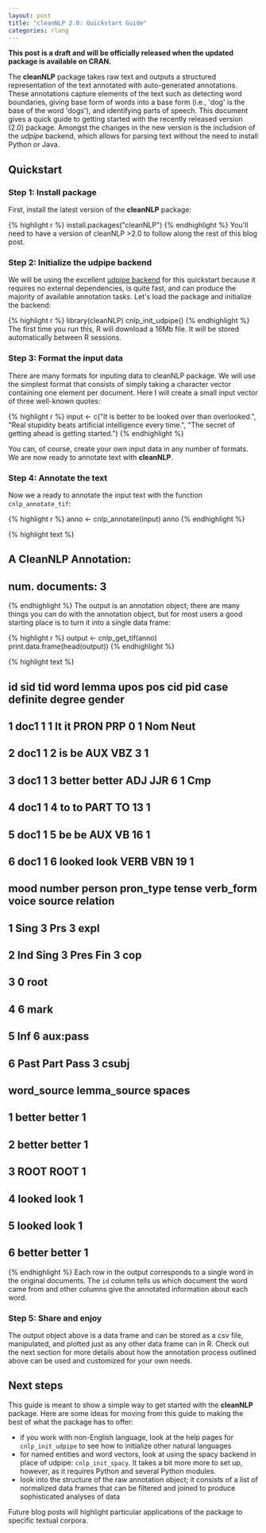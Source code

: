 ```yaml
---
layout: post
title: "cleanNLP 2.0: Quickstart Guide"
categories: rlang
---
```




**This post is a draft and will be officially released when
the updated package is available on CRAN.**

The **cleanNLP** package takes raw text and outputs a structured
representation of the text annotated with auto-generated annotations.
These annotations capture elements of the text such as detecting word
boundaries, giving base form of words into a base form (i.e., 'dog' is
the base of the word 'dogs'), and identifying parts of speech. This
document gives a quick guide to getting started with the recently
released version (2.0) package. Amongst the changes in the new version
is the includsion of the *udpipe* backend, which allows for parsing
text without the need to install Python or Java.

## Quickstart

### Step 1: Install package

First, install the latest version of the **cleanNLP** package:

{% highlight r %}
install.packages("cleanNLP")
{% endhighlight %}
You'll need to have a version of cleanNLP >2.0 to follow along
the rest of this blog post.

### Step 2: Initialize the udpipe backend

We will be using the excellent [udpipe backend](https://cran.r-project.org/web/packages/udpipe/index.html)
for this quickstart because it requires no external dependencies, is
quite fast, and can produce the majority of available annotation
tasks. Let's load the package and initialize the backend:

{% highlight r %}
library(cleanNLP)
cnlp_init_udpipe()
{% endhighlight %}
The first time you run this, R will download a 16Mb file. It will
be stored automatically between R sessions.

### Step 3: Format the input data

There are many formats for inputing data to cleanNLP package. We
will use the simplest format that consists of simply taking a
character vector containing one element per document. Here I will
create a small input vector of three well-known quotes:


{% highlight r %}
input <- c("It is better to be looked over than overlooked.",
           "Real stupidity beats artificial intelligence every time.",
           "The secret of getting ahead is getting started.")
{% endhighlight %}

You can, of course, create your own input data in any number of
formats. We are now ready to annotate text with **cleanNLP**.

### Step 4: Annotate the text

Now we a ready to annotate the input text with the function
`cnlp_annotate_tif`:

{% highlight r %}
anno <- cnlp_annotate(input)
anno
{% endhighlight %}



{% highlight text %}
## 
## A CleanNLP Annotation:
##   num. documents: 3
{% endhighlight %}
The output is an annotation object; there are many things you can do with the
annotation object, but for most users a good starting place is to turn it into
a single data frame:

{% highlight r %}
output <- cnlp_get_tif(anno)
print.data.frame(head(output))
{% endhighlight %}



{% highlight text %}
##     id sid tid   word  lemma upos pos cid pid case definite degree gender
## 1 doc1   1   1     It     it PRON PRP   0   1  Nom     <NA>   <NA>   Neut
## 2 doc1   1   2     is     be  AUX VBZ   3   1 <NA>     <NA>   <NA>   <NA>
## 3 doc1   1   3 better better  ADJ JJR   6   1 <NA>     <NA>    Cmp   <NA>
## 4 doc1   1   4     to     to PART  TO  13   1 <NA>     <NA>   <NA>   <NA>
## 5 doc1   1   5     be     be  AUX  VB  16   1 <NA>     <NA>   <NA>   <NA>
## 6 doc1   1   6 looked   look VERB VBN  19   1 <NA>     <NA>   <NA>   <NA>
##   mood number person pron_type tense verb_form voice source relation
## 1 <NA>   Sing      3       Prs  <NA>      <NA>  <NA>      3     expl
## 2  Ind   Sing      3      <NA>  Pres       Fin  <NA>      3      cop
## 3 <NA>   <NA>   <NA>      <NA>  <NA>      <NA>  <NA>      0     root
## 4 <NA>   <NA>   <NA>      <NA>  <NA>      <NA>  <NA>      6     mark
## 5 <NA>   <NA>   <NA>      <NA>  <NA>       Inf  <NA>      6 aux:pass
## 6 <NA>   <NA>   <NA>      <NA>  Past      Part  Pass      3    csubj
##   word_source lemma_source spaces
## 1      better       better      1
## 2      better       better      1
## 3        ROOT         ROOT      1
## 4      looked         look      1
## 5      looked         look      1
## 6      better       better      1
{% endhighlight %}
Each row in the output corresponds to a single word in the original
documents. The `id` column tells us which document the word came
from and other columns give the annotated information about each word.

### Step 5: Share and enjoy

The output object above is a data frame and can be stored as a csv file,
manipulated, and plotted just as any other data frame can in R. Check out
the next section for more details about how the annotation process outlined
above can be used and customized for your own needs.

## Next steps

This guide is meant to show a simple way to get started with the **cleanNLP**
package. Here are some ideas for moving from this guide to making the best
of what the package has to offer:

- if you work with non-English language, look at the help pages
for `cnlp_init_udpipe` to see how to initialize other natural languages
- for named entities and word vectors, look at using the spacy backend
in place of udpipe: `cnlp_init_spacy`. It takes a bit more more to set
up, however, as it requires Python and several Python modules.
- look into the structure of the raw annotation object; it consists of a
list of normalized data frames that can be filtered and joined to produce
sophisticated analyses of data

Future blog posts will highlight particular applications of the package
to specific textual corpora.




